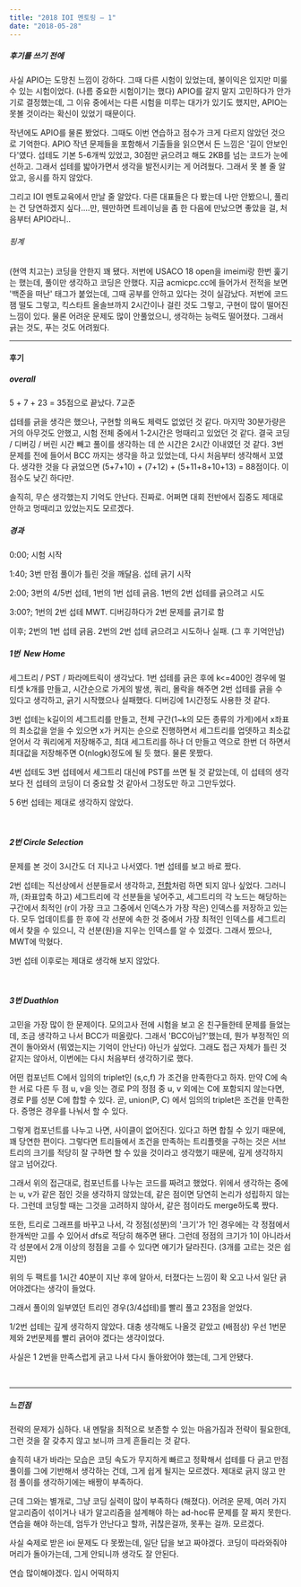 ```yaml
---
title: "2018 IOI 멘토링 – 1"
date: "2018-05-28"
---
```


##### 후기를 쓰기 전에

사실 APIO는 도망친 느낌이 강하다. 그때 다른 시험이 있었는데, 불이익은 있지만 미룰 수 있는 시험이었다. (나름 중요한 시험이기는 했다) APIO를 갈지 말지 고민하다가 안가기로 결정했는데, 그 이유 중에서는 다른 시험을 미루는 대가가 있기도 했지만, APIO는 못볼 것이라는 확신이 있었기 때문이다.

작년에도 APIO를 물론 봤었다. 그때도 이번 연습하고 점수가 크게 다르지 않았던 것으로 기억한다. APIO 작년 문제들을 포함해서 기출들을 읽으면서 든 느낌은 '길이 안보인다'였다. 섭테도 기본 5-6개씩 있었고, 30점만 긁으려고 해도 2KB를 넘는 코드가 눈에 선하고. 그래서 섭테를 밟아가면서 생각을 발전시키는 게 어려웠다. 그래서 못 볼 줄 알았고, 응시를 하지 않았다.

그리고 IOI 멘토교육에서 만날 줄 알았다. 다른 대표들은 다 봤는데 나만 안봤으니, 풀리는 건 당연하겠지 싶다....만, 웬만하면 트레이닝을 좀 한 다음에 만났으면 좋았을 걸, 처음부터 APIO라니..

###### 핑계

(현역 치고는) 코딩을 안한지 꽤 됐다. 저번에 USACO 18 open을 imeimi랑 한번 훑기는 했는데, 풀이만 생각하고 코딩은 안했다. 지금 acmicpc.cc에 들어가서 전적을 보면 '백준을 떠난' 태그가 붙었는데, 그때 공부를 안하고 있다는 것이 실감났다. 저번에 코드잼 떨도 그렇고, 킥스타트 올솔브까지 2시간이나 걸린 것도 그렇고, 구현이 많이 떨어진 느낌이 있다. 물론 어려운 문제도 많이 안풀었으니, 생각하는 능력도 떨어졌다. 그래서 긁는 것도, 푸는 것도 어려웠다.

* * *

#### 후기

##### overall

5 + 7 + 23 = 35점으로 끝났다. 7교준

섭테를 긁을 생각은 했으나, 구현할 의욕도 체력도 없었던 것 같다. 마지막 30분가량은 거의 아무것도 안했고, 시험 전체 중에서 1-2시간은 멍때리고 있었던 것 같다. 결국 코딩 / 디버깅 / 버린 시간 빼고 풀이를 생각하는 데 쓴 시간은 2시간 이내였던 것 같다. 3번 문제를 전에 들어서 BCC 까지는 생각을 하고 있었는데, 다시 처음부터 생각해서 꼬였다. 생각한 것을 다 긁었으면 (5+7+10) + (7+12) + (5+11+8+10+13) = 88점이다. 이 점수도 낮긴 하다만.

솔직히, 무슨 생각했는지 기억도 안난다. 진짜로. 어쩌면 대회 전반에서 집중도 제대로 안하고 멍때리고 있었는지도 모르겠다.

##### 경과

0:00; 시험 시작

1:40; 3번 만점 풀이가 틀린 것을 깨달음. 섭테 긁기 시작

2:00; 3번의 4/5번 섭테, 1번의 1번 섭테 긁음. 1번의 2번 섭테를 긁으려고 시도

3:00?; 1번의 2번 섭테 MWT. 디버깅하다가 2번 문제를 긁기로 함

이후; 2번의 1번 섭테 긁음. 2번의 2번 섭테 긁으려고 시도하나 실패. (그 후 기억안남)

##### 1번  New Home

세그트리 / PST / 파라메트릭이 생각났다. 1번 섭테를 긁은 후에 k<=400인 경우에 멀티셋 k개를 만들고, 시간순으로 가게의 발생, 쿼리, 몰락을 해주면 2번 섭테를 긁을 수 있다고 생각하고, 긁기 시작했으나 실패했다. 디버깅에 1시간정도 사용한 것 같다.

3번 섭테는 k길이의 세그트리를 만들고, 전체 구간(1~k의 모든 종류의 가게)에서 x좌표의 최소값을 얻을 수 있으면 x가 커지는 순으로 진행하면서 세그트리를 업뎃하고 최소값 얻어서 각 쿼리에게 저장해주고, 최대 세그트리를 하나 더 만들고 역으로 한번 더 하면서 최대값을 저장해주면 O(nlogk)정도에 될 듯 했다. 물론 못짰다.

4번 섭테도 3번 섭테에서 세그트리 대신에 PST를 쓰면 될 것 같았는데, 이 섭테의 생각보다 전 섭테의 코딩이 더 중요할 것 같아서 그정도만 하고 그만두었다.

5 6번 섭테는 제대로 생각하지 않았다.

 

##### 2번 Circle Selection

문제를 본 것이 3시간도 더 지나고 나서였다. 1번 섭테를 보고 바로 짰다.

2번 섭테는 직선상에서 선분들로서 생각하고, [전함](https://www.acmicpc.net/problem/5480)처럼 하면 되지 않나 싶었다. 그러니까, (좌표압축 하고) 세그트리에 각 선분들을 넣어주고, 세그트리의 각 노드는 해당하는 구간에서 최적인 (r이 가장 크고 그중에서 인덱스가 가장 작은) 인덱스를 저장하고 있는다. 모두 업데이트를 한 후에 각 선분에 속한 것 중에서 가장 최적인 인덱스를 세그트리에서 찾을 수 있으니, 각 선분(원)을 지우는 인덱스를 알 수 있겠다. 그래서 짰으나, MWT에 막혔다.

3번 섭테 이후로는 제대로 생각해 보지 않았다.

 

##### 3번 Duathlon

고민을 가장 많이 한 문제이다. 모의고사 전에 시험을 보고 온 친구들한테 문제를 들었는데, 조금 생각하고 나서 BCC가 떠올랐다. 그래서 'BCC아님?'했는데, 뭔가 부정적인 의견이 돌아와서 (뭐였는지는 기억이 안난다) 아닌가 싶었다. 그래도 접근 자체가 틀린 것 같지는 않아서, 이번에는 다시 처음부터 생각하기로 했다.

어떤 컴포넌트 C에서 임의의 triplet인 (s,c,f) 가 조건을 만족한다고 하자. 만약 C에 속한 서로 다른 두 점 u, v을 잇는 경로 P의 정점 중 u, v 외에는 C에 포함되지 않는다면, 경로 P를 성분 C에 합할 수 있다. 곧, union(P, C) 에서 임의의 triplet은 조건을 만족한다. 증명은 경우를 나눠서 할 수 있다.

그렇게 컴포넌트를 나누고 나면, 사이클이 없어진다. 있다고 하면 합칠 수 있기 때문에, 꽤 당연한 편이다. 그렇다면 트리들에서 조건을 만족하는 트리플렛을 구하는 것은 서브트리의 크기를 적당히 잘 구하면 할 수 있을 것이라고 생각했기 때문에, 깊게 생각하지 않고 넘어갔다.

그래서 위의 접근대로, 컴포넌트를 나누는 코드를 짜려고 했었다. 위에서 생각하는 중에는 u, v가 같은 점인 것을 생각하지 않았는데, 같은 점이면 당연히 논리가 성립하지 않는다. 그런데 코딩할 때는 그것을 고려하지 않아서, 같은 점이라도 merge하도록 짰다.

또한, 트리로 그래프를 바꾸고 나서, 각 정점(성분)의 '크기'가 1인 경우에는 각 정점에서 한개씩만 고를 수 있어서 dfs로 적당히 해주면 됀다. 그런데 정점의 크기가 1이 아니라서 각 성분에서 2개 이상의 정점을 고를 수 있다면 얘기가 달라진다. (3개를 고르는 것은 쉽지만)

위의 두 팩트를 1시간 40분이 지난 후에 알아서, 터졌다는 느낌이 확 오고 나서 일단 긁어야겠다는 생각이 들었다.

그래서 풀이의 일부였던 트리인 경우(3/4섭테)를 빨리 풀고 23점을 얻었다.

1/2번 섭테는 깊게 생각하지 않았다. 대충 생각해도 나올것 같았고 (배점상) 우선 1번문제와 2번문제를 빨리 긁어야 겠다는 생각이었다.

사실은 1 2번을 만족스럽게 긁고 나서 다시 돌아왔어야 했는데, 그게 안됐다.

 

* * *

##### 느낀점

전략의 문제가 심하다. 내 멘탈을 최적으로 보존할 수 있는 마음가짐과 전략이 필요한데, 그런 것을 잘 갖추지 않고 보니까 크게 흔들리는 것 같다.

솔직히 내가 바라는 모습은 코딩 속도가 무지하게 빠르고 정확해서 섭테를 다 긁고 만점 풀이를 그에 기반해서 생각하는 건데, 그게 쉽게 될지는 모르겠다. 제대로 긁지 않고 만점 풀이를 생각하기에는 배짱이 부족하다.

근데 그와는 별개로, 그냥 코딩 실력이 많이 부족하다 (해졌다). 어려운 문제, 여러 가지 알고리즘이 섞이거나 내가 알고리즘을 설계해야 하는 ad-hoc류 문제를 잘 짜지 못한다. 연습을 해야 하는데, 엄두가 안난다고 할까, 귀찮은걸까, 못푸는 걸까. 모르겠다.

사실 숙제로 받은 ioi 문제도 다 못짰는데, 일단 답을 보고 짜야겠다. 코딩이 따라와줘야 머리가 돌아가는데, 그게 안되니까 생각도 잘 안된다.

연습 많이해야겠다. 입시 어떡하지
